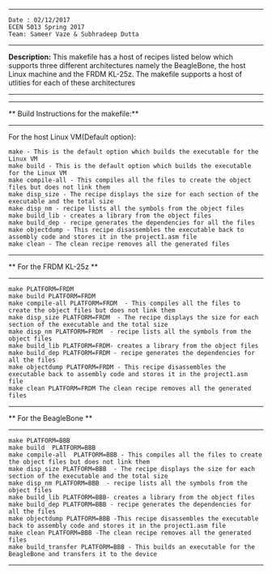  ***************************************************************************************************
	Date : 02/12/2017
	ECEN 5013 Spring 2017
	Team: Sameer Vaze & Subhradeep Dutta
 ***************************************************************************************************
**Description:**
	This makefile has a host of recipes listed below
	which supports three different architectures 
	namely the BeagleBone, the host Linux machine
	and the FRDM KL-25z. The makefile supports a host
	of utlities for each of these architectures
 ***************************************************************************************************
 
 ***************************************************************************************************
** Build Instructions for the makefile:**
 ***************************************************************************************************
 For the host Linux VM(Default option):

	make - This is the default option which builds the executable for the Linux VM
	make build - This is the default option which builds the executable for the Linux VM
	make compile-all - This compiles all the files to create the object files but does not link them
	make disp_size - The recipe displays the size for each section of the executable and the total size
	make disp_nm - recipe lists all the symbols from the object files
	make build_lib - creates a library from the object files
	make build_dep - recipe generates the dependencies for all the files
	make objectdump - This recipe disassembles the executable back to assembly code and stores it in the project1.asm file
	make clean - The clean recipe removes all the generated files

 ***************************************************************************************************
 ** For the FRDM KL-25z **
 ***************************************************************************************************
	make PLATFORM=FRDM
	make build PLATFORM=FRDM
	make compile-all PLATFORM=FRDM  - This compiles all the files to create the object files but does not link them
	make disp_size PLATFORM=FRDM  - The recipe displays the size for each section of the executable and the total size
	make disp_nm PLATFORM=FRDM  - recipe lists all the symbols from the object files
	make build_lib PLATFORM=FRDM- creates a library from the object files
	make build_dep PLATFORM=FRDM - recipe generates the dependencies for all the files
	make objectdump PLATFORM=FRDM - This recipe disassembles the executable back to assembly code and stores it in the project1.asm file
	make clean PLATFORM=FRDM The clean recipe removes all the generated files
 
 **************************************************************************************************
** For the BeagleBone **
 ***************************************************************************************************
	make PLATFORM=BBB
	make build  PLATFORM=BBB
	make compile-all  PLATFORM=BBB - This compiles all the files to create the object files but does not link them
	make disp_size PLATFORM=BBB  - The recipe displays the size for each section of the executable and the total size
	make disp_nm PLATFORM=BBB  - recipe lists all the symbols from the object files
	make build_lib PLATFORM=BBB- creates a library from the object files
	make build_dep PLATFORM=BBB - recipe generates the dependencies for all the files
	make objectdump PLATFORM=BBB -This recipe disassembles the executable back to assembly code and stores it in the project1.asm file
	make clean PLATFORM=BBB -The clean recipe removes all the generated files
	make build_transfer PLATFORM=BBB - This builds an executable for the BeagleBone and transfers it to the device
 ***************************************************************************************************
 
